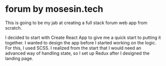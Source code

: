 # forum by mosesin.tech
This is going to be my jab at creating a full stack forum web app from scratch.

I decided to start with Create React App to give me a quick start to putting it together. I wanted to design the app before I started working on the logic. For this, I used SCSS. I realized from the start that I would need an advanced way of handling state, so I set up Redux after I designed the landing page.
